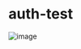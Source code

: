 # auth-test

![image](https://github.com/inh2613/auth-test/assets/62206617/5b66d181-a871-4af7-a4ed-637914501d5c)
